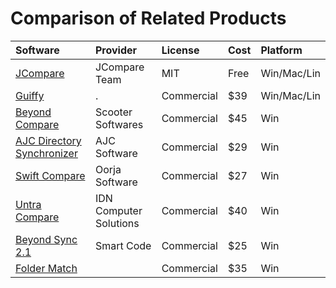 # Comparison of Related Products #

| Software | Provider | License | Cost | Platform |
|:---------|:---------|:--------|:-----|:---------|
| [JCompare](http://code.google.com/p/jcompare) | JCompare Team | MIT     | Free | Win/Mac/Lin |
| [Guiffy](http://www.guiffy.com/) | .        | Commercial | $39  | Win/Mac/Lin |
| [Beyond Compare](http://www.scootersoftware.com) | Scooter Softwares | Commercial | $45  | Win      |
| [AJC Directory Synchronizer](http://www.ajcsoft.com/ProductsAJCDirSync.php) | AJC Software | Commercial | $29  | Win      |
| [Swift Compare](http://www.oorjasoftware.com/) | Oorja Software | Commercial | $27  | Win      |
| [Untra Compare](http://www.ultraedit.com/products/ultracompare.html) | IDN Computer Solutions | Commercial | $40  | Win      |
| [Beyond Sync 2.1](http://beyond-sync.smartcode.com/info.html) | Smart Code | Commercial | $25  | Win      |
| [Folder Match](http://www.foldermatch.com/index.htm) |          | Commercial | $35  | Win      |